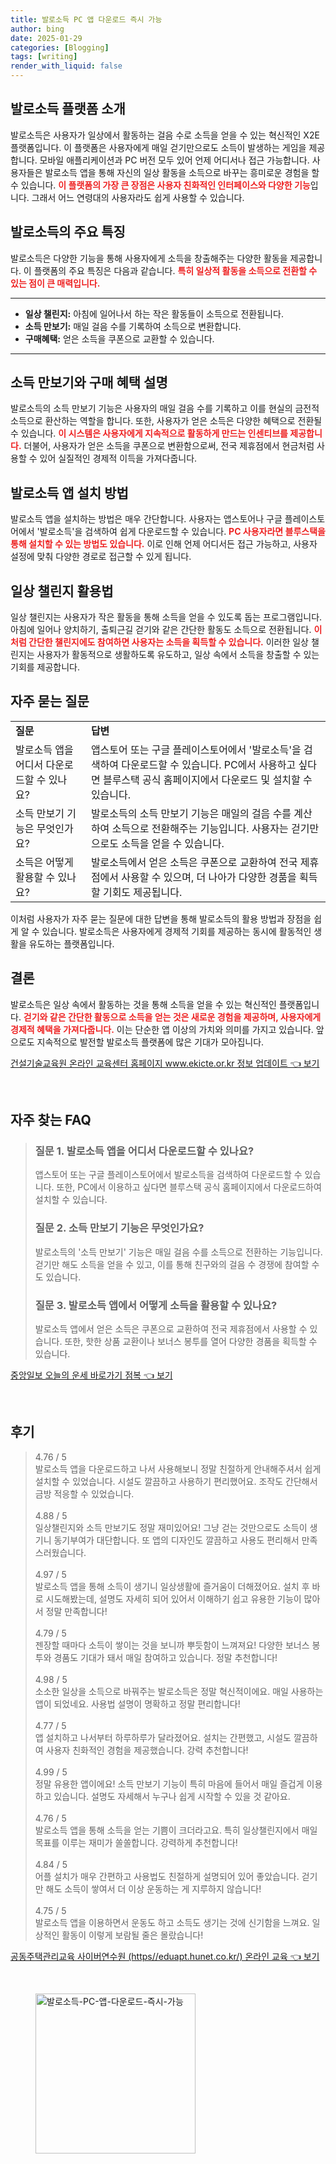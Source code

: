 ```yaml
---
title: 발로소득 PC 앱 다운로드 즉시 가능
author: bing
date: 2025-01-29
categories: [Blogging]
tags: [writing]
render_with_liquid: false
---
```



<h2 id='발로소득 플랫폼 소개'>발로소득 플랫폼 소개</h2>

<p>발로소득은 사용자가 일상에서 활동하는 걸음 수로 소득을 얻을 수 있는 혁신적인 X2E 플랫폼입니다. 이 플랫폼은 사용자에게 매일 걷기만으로도 소득이 발생하는 게임을 제공합니다. 모바일 애플리케이션과 PC 버전 모두 있어 언제 어디서나 접근 가능합니다. 사용자들은 발로소득 앱을 통해 자신의 일상 활동을 소득으로 바꾸는 흥미로운 경험을 할 수 있습니다. <b><span style="color: #ee2323;">이 플랫폼의 가장 큰 장점은 사용자 친화적인 인터페이스와 다양한 기능</span></b>입니다. 그래서 어느 연령대의 사용자라도 쉽게 사용할 수 있습니다.</p>

<h2 id='발로소득의 주요 특징'>발로소득의 주요 특징</h2>

<p>발로소득은 다양한 기능을 통해 사용자에게 소득을 창출해주는 다양한 활동을 제공합니다. 이 플랫폼의 주요 특징은 다음과 같습니다. <b><span style="color: #ee2323;">특히 일상적 활동을 소득으로 전환할 수 있는 점이 큰 매력입니다.</span></b></p>

<hr />

<ul>
    <li><b>일상 챌린지:</b> 아침에 일어나서 하는 작은 활동들이 소득으로 전환됩니다.</li>
    <li><b>소득 만보기:</b> 매일 걸음 수를 기록하여 소득으로 변환합니다.</li>
    <li><b>구매혜택:</b> 얻은 소득을 쿠폰으로 교환할 수 있습니다.</li>
</ul>

<hr />

<h2 id='소득 만보기와 구매 혜택 설명'>소득 만보기와 구매 혜택 설명</h2>

<p>발로소득의 소득 만보기 기능은 사용자의 매일 걸음 수를 기록하고 이를 현실의 금전적 소득으로 환산하는 역할을 합니다. 또한, 사용자가 얻은 소득은 다양한 혜택으로 전환될 수 있습니다. <b><span style="color: #ee2323;">이 시스템은 사용자에게 지속적으로 활동하게 만드는 인센티브를 제공합니다.</span></b> 더불어, 사용자가 얻은 소득을 쿠폰으로 변환함으로써, 전국 제휴점에서 현금처럼 사용할 수 있어 실질적인 경제적 이득을 가져다줍니다.</p>

<h2 id='발로소득 앱 설치 방법'>발로소득 앱 설치 방법</h2>

<p>발로소득 앱을 설치하는 방법은 매우 간단합니다. 사용자는 앱스토어나 구글 플레이스토어에서 '발로소득'을 검색하여 쉽게 다운로드할 수 있습니다. <b><span style="color: #ee2323;">PC 사용자라면 블루스택을 통해 설치할 수 있는 방법도 있습니다.</span></b> 이로 인해 언제 어디서든 접근 가능하고, 사용자 설정에 맞춰 다양한 경로로 접근할 수 있게 됩니다.</p>

<h2 id='일상 챌린지 활용법'>일상 챌린지 활용법</h2>

<p>일상 챌린지는 사용자가 작은 활동을 통해 소득을 얻을 수 있도록 돕는 프로그램입니다. 아침에 일어나 양치하기, 출퇴근길 걷기와 같은 간단한 활동도 소득으로 전환됩니다. <b><span style="color: #ee2323;">이처럼 간단한 챌린지에도 참여하면 사용자는 소득을 획득할 수 있습니다.</span></b> 이러한 일상 챌린지는 사용자가 활동적으로 생활하도록 유도하고, 일상 속에서 소득을 창출할 수 있는 기회를 제공합니다.</p>

<h2 id='자주 묻는 질문'>자주 묻는 질문</h2>

<table>
    <tr>
        <td><b>질문</b></td>
        <td><b>답변</b></td>
    </tr>
    <tr>
        <td>발로소득 앱을 어디서 다운로드할 수 있나요?</td>
        <td>앱스토어 또는 구글 플레이스토어에서 '발로소득'을 검색하여 다운로드할 수 있습니다. PC에서 사용하고 싶다면 블루스택 공식 홈페이지에서 다운로드 및 설치할 수 있습니다.</td>
    </tr>
    <tr>
        <td>소득 만보기 기능은 무엇인가요?</td>
        <td>발로소득의 소득 만보기 기능은 매일의 걸음 수를 계산하여 소득으로 전환해주는 기능입니다. 사용자는 걷기만으로도 소득을 얻을 수 있습니다.</td>
    </tr>
    <tr>
        <td>소득은 어떻게 활용할 수 있나요?</td>
        <td>발로소득에서 얻은 소득은 쿠폰으로 교환하여 전국 제휴점에서 사용할 수 있으며, 더 나아가 다양한 경품을 획득할 기회도 제공됩니다.</td>
    </tr>
</table>

<p>이처럼 사용자가 자주 묻는 질문에 대한 답변을 통해 발로소득의 활용 방법과 장점을 쉽게 알 수 있습니다. 발로소득은 사용자에게 경제적 기회를 제공하는 동시에 활동적인 생활을 유도하는 플랫폼입니다.</p>

<h2 id='결론'>결론</h2>

<p>발로소득은 일상 속에서 활동하는 것을 통해 소득을 얻을 수 있는 혁신적인 플랫폼입니다. <b><span style="color: #ee2323;">걷기와 같은 간단한 활동으로 소득을 얻는 것은 새로운 경험을 제공하며, 사용자에게 경제적 혜택을 가져다줍니다.</span></b> 이는 단순한 앱 이상의 가치와 의미를 가지고 있습니다. 앞으로도 지속적으로 발전할 발로소득 플랫폼에 많은 기대가 모아집니다.</p>


<p><a class="click-button" title="건설기술교육원 온라인 교육센터 홈페이지 www.ekicte.or.kr 정보 업데이트" href="https://adkhouse.github.io/posts/%EA%B1%B4%EC%84%A4%EA%B8%B0%EC%88%A0%EA%B5%90%EC%9C%A1%EC%9B%90-%EC%98%A8%EB%9D%BC%EC%9D%B8-%EA%B5%90%EC%9C%A1%EC%84%BC%ED%84%B0-%ED%99%88%ED%8E%98%EC%9D%B4%EC%A7%80-www.ekicte.or.kr-%EC%A0%95%EB%B3%B4-%EC%97%85%EB%8D%B0%EC%9D%B4%ED%8A%B8/" rel="dofollow">건설기술교육원 온라인 교육센터 홈페이지 www.ekicte.or.kr 정보 업데이트 👈 보기</a></p><br>
<h2 id='자주_찾는_FAQ'>자주 찾는 FAQ</h2>
<div itemscope="" itemtype="https://schema.org/FAQPage"> 
<blockquote> 
<div itemscope="" itemprop="mainEntity" itemtype="https://schema.org/Question"> 
<h3 itemprop="name">질문 1. 발로소득 앱을 어디서 다운로드할 수 있나요?</h3> 
<div itemscope="" itemprop="acceptedAnswer" itemtype="https://schema.org/Answer"> 
<span itemprop="text"> 
<p>앱스토어 또는 구글 플레이스토어에서 발로소득을 검색하여 다운로드할 수 있습니다. 또한, PC에서 이용하고 싶다면 블루스택 공식 홈페이지에서 다운로드하여 설치할 수 있습니다.</p> 
</span> 
</div> 
</div> 

<div itemscope="" itemprop="mainEntity" itemtype="https://schema.org/Question"> 
<h3 itemprop="name">질문 2. 소득 만보기 기능은 무엇인가요?</h3> 
<div itemscope="" itemprop="acceptedAnswer" itemtype="https://schema.org/Answer"> 
<span itemprop="text"> 
<p>발로소득의 '소득 만보기' 기능은 매일 걸음 수를 소득으로 전환하는 기능입니다. 걷기만 해도 소득을 얻을 수 있고, 이를 통해 친구와의 걸음 수 경쟁에 참여할 수도 있습니다.</p> 
</span> 
</div> 
</div> 

<div itemscope="" itemprop="mainEntity" itemtype="https://schema.org/Question"> 
<h3 itemprop="name">질문 3. 발로소득 앱에서 어떻게 소득을 활용할 수 있나요?</h3> 
<div itemscope="" itemprop="acceptedAnswer" itemtype="https://schema.org/Answer"> 
<span itemprop="text"> 
<p>발로소득 앱에서 얻은 소득은 쿠폰으로 교환하여 전국 제휴점에서 사용할 수 있습니다. 또한, 핫한 상품 교환이나 보너스 봉투를 열어 다양한 경품을 획득할 수 있습니다.</p> 
</span> 
</div> 
</div> 
</blockquote> 
</div>
<p><a class="click-button" title="중앙일보 오늘의 운세 바로가기 점복" href="https://adkhouse.github.io/posts/%EC%A4%91%EC%95%99%EC%9D%BC%EB%B3%B4-%EC%98%A4%EB%8A%98%EC%9D%98-%EC%9A%B4%EC%84%B8-%EB%B0%94%EB%A1%9C%EA%B0%80%EA%B8%B0-%EC%A0%90%EB%B3%B5/" rel="dofollow">중앙일보 오늘의 운세 바로가기 점복 👈 보기</a></p><br>
<h2 id='후기'>후기</h2>
<div itemscope itemtype="https://schema.org/Product">
  <blockquote>
  <div itemprop="review" itemscope itemtype="https://schema.org/Review">
      <div itemprop="reviewRating" itemscope itemtype="https://schema.org/Rating"> <span itemprop="ratingValue">4.76</span> / <span itemprop="bestRating">5</span> </div>
      <span itemprop="reviewBody">발로소득 앱을 다운로드하고 나서 사용해보니 정말 친절하게 안내해주셔서 쉽게 설치할 수 있었습니다. 시설도 깔끔하고 사용하기 편리했어요. 조작도 간단해서 금방 적응할 수 있었습니다.</span>
  </div>
  <br>
  <div itemprop="review" itemscope itemtype="https://schema.org/Review">
      <div itemprop="reviewRating" itemscope itemtype="https://schema.org/Rating"> <span itemprop="ratingValue">4.88</span> / <span itemprop="bestRating">5</span> </div>
      <span itemprop="reviewBody">일상챌린지와 소득 만보기도 정말 재미있어요! 그냥 걷는 것만으로도 소득이 생기니 동기부여가 대단합니다. 또 앱의 디자인도 깔끔하고 사용도 편리해서 만족스러웠습니다.</span>
  </div>
  <br>
  <div itemprop="review" itemscope itemtype="https://schema.org/Review">
      <div itemprop="reviewRating" itemscope itemtype="https://schema.org/Rating"> <span itemprop="ratingValue">4.97</span> / <span itemprop="bestRating">5</span> </div>
      <span itemprop="reviewBody">발로소득 앱을 통해 소득이 생기니 일상생활에 즐거움이 더해졌어요. 설치 후 바로 시도해봤는데, 설명도 자세히 되어 있어서 이해하기 쉽고 유용한 기능이 많아서 정말 만족합니다!</span>
  </div>
  <br>
  <div itemprop="review" itemscope itemtype="https://schema.org/Review">
      <div itemprop="reviewRating" itemscope itemtype="https://schema.org/Rating"> <span itemprop="ratingValue">4.79</span> / <span itemprop="bestRating">5</span> </div>
      <span itemprop="reviewBody">젠장할 때마다 소득이 쌓이는 것을 보니까 뿌듯함이 느껴져요! 다양한 보너스 봉투와 경품도 기대가 돼서 매일 참여하고 있습니다. 정말 추천합니다!</span>
  </div>
  <br>
  <div itemprop="review" itemscope itemtype="https://schema.org/Review">
      <div itemprop="reviewRating" itemscope itemtype="https://schema.org/Rating"> <span itemprop="ratingValue">4.98</span> / <span itemprop="bestRating">5</span> </div>
      <span itemprop="reviewBody">소소한 일상을 소득으로 바꿔주는 발로소득은 정말 혁신적이에요. 매일 사용하는 앱이 되었네요. 사용법 설명이 명확하고 정말 편리합니다!</span>
  </div>
  <br>
  <div itemprop="review" itemscope itemtype="https://schema.org/Review">
      <div itemprop="reviewRating" itemscope itemtype="https://schema.org/Rating"> <span itemprop="ratingValue">4.77</span> / <span itemprop="bestRating">5</span> </div>
      <span itemprop="reviewBody">앱 설치하고 나서부터 하루하루가 달라졌어요. 설치는 간편했고, 시설도 깔끔하여 사용자 친화적인 경험을 제공했습니다. 강력 추천합니다!</span>
  </div>
  <br>
  <div itemprop="review" itemscope itemtype="https://schema.org/Review">
      <div itemprop="reviewRating" itemscope itemtype="https://schema.org/Rating"> <span itemprop="ratingValue">4.99</span> / <span itemprop="bestRating">5</span> </div>
      <span itemprop="reviewBody">정말 유용한 앱이에요! 소득 만보기 기능이 특히 마음에 들어서 매일 즐겁게 이용하고 있습니다. 설명도 자세해서 누구나 쉽게 시작할 수 있을 것 같아요.</span>
  </div>
  <br>
  <div itemprop="review" itemscope itemtype="https://schema.org/Review">
      <div itemprop="reviewRating" itemscope itemtype="https://schema.org/Rating"> <span itemprop="ratingValue">4.76</span> / <span itemprop="bestRating">5</span> </div>
      <span itemprop="reviewBody">발로소득 앱을 통해 소득을 얻는 기쁨이 크더라고요. 특히 일상챌린지에서 매일 목표를 이루는 재미가 쏠쏠합니다. 강력하게 추천합니다!</span>
  </div>
  <br>
  <div itemprop="review" itemscope itemtype="https://schema.org/Review">
      <div itemprop="reviewRating" itemscope itemtype="https://schema.org/Rating"> <span itemprop="ratingValue">4.84</span> / <span itemprop="bestRating">5</span> </div>
      <span itemprop="reviewBody">어플 설치가 매우 간편하고 사용법도 친절하게 설명되어 있어 좋았습니다. 걷기만 해도 소득이 쌓여서 더 이상 운동하는 게 지루하지 않습니다!</span>
  </div>
  <br>
  <div itemprop="review" itemscope itemtype="https://schema.org/Review">
      <div itemprop="reviewRating" itemscope itemtype="https://schema.org/Rating"> <span itemprop="ratingValue">4.75</span> / <span itemprop="bestRating">5</span> </div>
      <span itemprop="reviewBody">발로소득 앱을 이용하면서 운동도 하고 소득도 생기는 것에 신기함을 느껴요. 일상적인 활동이 이렇게 보람될 줄은 몰랐습니다!</span>
  </div>
  </blockquote>
</div>
<p><a class="click-button" title="공동주택관리교육 사이버연수원 (https//eduapt.hunet.co.kr/) 온라인 교육" href="https://adkhouse.github.io/posts/%EA%B3%B5%EB%8F%99%EC%A3%BC%ED%83%9D%EA%B4%80%EB%A6%AC%EA%B5%90%EC%9C%A1-%EC%82%AC%EC%9D%B4%EB%B2%84%EC%97%B0%EC%88%98%EC%9B%90-(httpseduapt.hunet.co.kr)-%EC%98%A8%EB%9D%BC%EC%9D%B8-%EA%B5%90%EC%9C%A1/" rel="dofollow">공동주택관리교육 사이버연수원 (https//eduapt.hunet.co.kr/) 온라인 교육 👈 보기</a></p><br>
<figure class="image"><img src="https://adkhouse.github.io/assets/img/thumbnail/발로소득-PC-앱-다운로드-즉시-가능.webp" alt="발로소득-PC-앱-다운로드-즉시-가능" width="256" height="256"></figure>